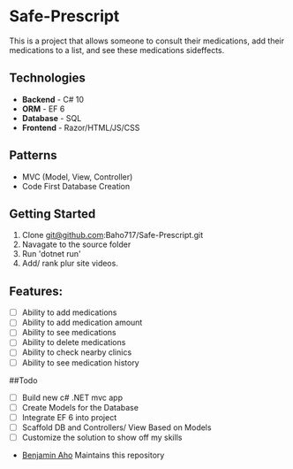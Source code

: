 # Safe-Prescript

This is a project that allows someone to consult their medications, add
their medications to a list, and see these medications sideffects.

## Technologies
- **Backend** - C# 10 
- **ORM** - EF 6
- **Database** - SQL
- **Frontend** - Razor/HTML/JS/CSS

## Patterns
- MVC (Model, View, Controller)
- Code First Database Creation

## Getting Started
1. Clone git@github.com:Baho717/Safe-Prescript.git
2. Navagate to the source folder
3. Run 'dotnet run'
4. Add/ rank plur site videos.


## Features:

- [ ] Ability to add medications
- [ ] Ability to add medication amount
- [ ] Ability to see medications
- [ ] Ability to delete medications
- [ ] Ability to check nearby clinics
- [ ] Ability to see medication history

##Todo
- [ ] Build new c# .NET mvc app
- [ ] Create Models for the Database
- [ ] Integrate EF 6 into project
- [ ] Scaffold DB and Controllers/ View Based on Models
- [ ] Customize the solution to show off my skills

* <a href="mailto:Benjamin.aho27@gmail.com" title="FreelanceFreedom">Benjamin Aho</a> Maintains this repository
